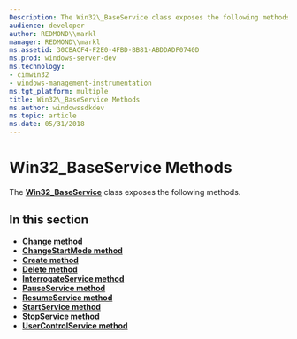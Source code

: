 ```yaml
---
Description: The Win32\_BaseService class exposes the following methods.
audience: developer
author: REDMOND\\markl
manager: REDMOND\\markl
ms.assetid: 30CBACF4-F2E0-4FBD-BB81-ABDDADF0740D
ms.prod: windows-server-dev
ms.technology:
- cimwin32
- windows-management-instrumentation
ms.tgt_platform: multiple
title: Win32\_BaseService Methods
ms.author: windowssdkdev
ms.topic: article
ms.date: 05/31/2018
---
```


# Win32\_BaseService Methods

The [**Win32\_BaseService**](win32-baseservice.md) class exposes the following methods.

## In this section

-   [**Change method**](change-method-in-class-win32-baseservice.md)
-   [**ChangeStartMode method**](changestartmode-method-in-class-win32-baseservice.md)
-   [**Create method**](create-method-in-class-win32-baseservice.md)
-   [**Delete method**](delete-method-in-class-win32-baseservice.md)
-   [**InterrogateService method**](interrogateservice-method-in-class-win32-baseservice.md)
-   [**PauseService method**](pauseservice-method-in-class-win32-baseservice.md)
-   [**ResumeService method**](resumeservice-method-in-class-win32-baseservice.md)
-   [**StartService method**](startservice-method-in-class-win32-baseservice.md)
-   [**StopService method**](stopservice-method-in-class-win32-baseservice.md)
-   [**UserControlService method**](usercontrolservice-method-in-class-win32-baseservice.md)

 

 



